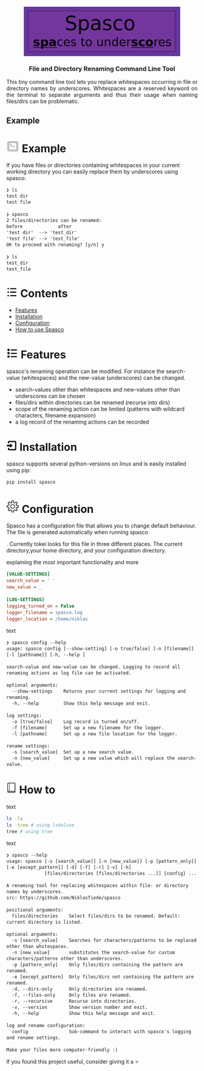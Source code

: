 <p align="center">
  <img  align="center" height="130" src="docs/spasco_heading.png" />
   <h3 align="center">File and Directory Renaming Command Line Tool</h3> 
<p>

[comment]: <> (# https://shields.io/)

[comment]: <> (![PyPI - Python Version]&#40;https://img.shields.io/pypi/pyversions/spasco&#41;)

[comment]: <> ([![platform]&#40;https://img.shields.io/&#41;]&#40;&#41; # https://shields.io/category/platform-support)

[comment]: <> ([![license]&#40;https://img.shields.io/conda/&#41;]&#40;&#41; # https://shields.io/category/license)

[comment]: <> ([![Travis CI]&#40;https://img.shields.io/&#41;]&#40;https://travis-ci.com/github/numpy/numpy&#41; # https://shields.io/category/build)

[comment]: <> ([![codecov]&#40;https://img.shields.io/&#41;]&#40;https://codecov.io/&#41; # https://shields.io/category/coverage)

[comment]: <> ([![codacy]&#40;https://img.shields.io/&#41;]&#40;&#41; # https://shields.io/category/analysis)

[comment]: <> (![total lines]&#40;https://img.shields.io/&#41; # https://shields.io/category/size)

<p align="justify">
  This tiny command line tool lets you replace whitespaces occurring in file or 
  directory names by underscores. Whitespaces are a reserved keyword on the terminal 
  to separate arguments and thus their usage when naming files/dirs can be problematic.
</p>

## Example

<h1 id="example" ><img src="docs/example.png" width="34px"#> Example</h1>

If you have files or directories containing whitespaces in your current working
directory you can easily replace them by underscores using spasco:

```console
❯ ls
test dir
test file

❯ spasco
2 files/directories can be renamed:
before             after
'test dir'  --> 'test_dir'
'test file' --> 'test_file'
OK to proceed with renaming? [y/n] y

❯ ls
test_dir
test_file
```

<h1 id="contents" ><img src="docs/contents.png" width="30px"#> Contents</h1>

- [Features](#Features)
- [Installation](#Installation)
- [Configuration](#Configuration)
- [How to use Spasco](#How-to-use-Spasco)

<h1 id="features" ><img src="docs/features.png" width="31px"#> Features</h1>

spasco's renaming operation can be modified. For instance the
search-value (whitespaces) and the new-value (underscores) can be
changed.

- search-values other than whitespaces and new-values other than
  underscores can be chosen
- files/dirs within directories can be renamed (recurse into dirs)
- scope of the renaming action can be limited (patterns with wildcard
  characters, filename expansion)
- a log record of the renaming actions can be recorded

<h1 id="installation" ><img src="docs/installation.png" width="28px"#> Installation</h1>

spasco supports several python-versions on linux and is easily
installed using pip:

```{.sourceCode .bash}
pip install spasco
```

<h1 id="configuration" ><img src="docs/configuration.png" width="34px"#> Configuration</h1>

Spasco has a configuration file that allows you to change default
behaviour. The file is generated automatically when running spasco

. Currently
tokei looks for this file in three different places. The current
directory,your home directory, and your configuration directory.

explaining the most important functionality and more

```ini
[VALUE-SETTINGS]
search_value = ' '
new_value = _

[LOG-SETTINGS]
logging_turned_on = False
logger_filename = spasco.log
logger_location = /home/niklas
```

text

```console
❯ spasco config --help
usage: spasco config [--show-setting] [-o true/false] [-n [filename]] [-l [pathname]] [-h, --help ]

search-value and new-value can be changed. Logging to record all renaming actions as log file can be activated.

optional arguments:
  --show-settings    Returns your current settings for logging and renaming.
  -h, --help         Show this help message and exit.

log settings:
  -o [true/false]    Log record is turned on/off.
  -f [filename]      Set up a new filename for the logger.
  -l [pathname]      Set up a new file location for the logger.

rename settings:
  -s [search_value]  Set up a new search value.
  -n [new_value]     Set up a new value which will replace the search-value.
```

<h1 id="tutorial" ><img src="docs/tutorial.png" width="27px"#> How to</h1>

[comment]: <> (https://github.com/XAMPPRocky/tokei)

text

```bash
ls -la
ls -tree # using lsdeluxe
tree # using tree
```

text

```console
❯ spasco --help
usage: spasco [-s [search_value]] [-n [new_value]] [-p [pattern_only]] [-e [except_pattern]] [-d] [-f] [-r] [-v] [-h]
              [files/directories [files/directories ...]] {config} ...

A renaming tool for replacing whitespaces within file- or directory names by underscores.
src: https://github.com/NiklasTiede/spasco

positional arguments:
  files/directories    Select files/dirs to be renamed. Default: current directory is listed.

optional arguments:
  -s [search_value]    Searches for characters/patterns to be replaced other than whitespaces.
  -n [new_value]       substitutes the search-value for custom characters/patterns other than underscores.
  -p [pattern_only]    Only files/dirs containing the pattern are renamed.
  -e [except_pattern]  Only files/dirs not containing the pattern are renamed.
  -d, --dirs-only      Only directories are renamed.
  -f, --files-only     Only files are renamed.
  -r, --recursive      Recurse into directories.
  -v, --version        Show version number and exit.
  -h, --help           Show this help message and exit.

log and rename configuration:
  config               Sub-command to interact with spasco's logging and rename settings.

Make your files more computer-friendly :)
```

If you found this project useful, consider giving it a :star:
